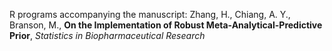 R programs accompanying the manuscript: 
Zhang, H., Chiang, A. Y., Branson, M., **On the Implementation of Robust Meta-Analytical-Predictive Prior**, *Statistics in Biopharmaceutical Research*